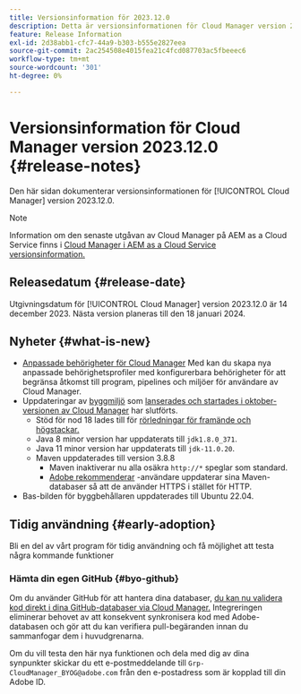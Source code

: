 ```yaml
---
title: Versionsinformation för 2023.12.0
description: Detta är versionsinformationen för Cloud Manager version 2023.12.0.
feature: Release Information
exl-id: 2d38abb1-cfc7-44a9-b303-b555e2827eea
source-git-commit: 2ac254508e4015fea21c4fcd087703ac5fbeeec6
workflow-type: tm+mt
source-wordcount: '301'
ht-degree: 0%

---
```



# Versionsinformation för Cloud Manager version 2023.12.0 {#release-notes}

Den här sidan dokumenterar versionsinformationen för [!UICONTROL Cloud Manager] version 2023.12.0.

>[!NOTE]
>
>Information om den senaste utgåvan av Cloud Manager på AEM as a Cloud Service finns i [Cloud Manager i AEM as a Cloud Service versionsinformation.](https://experienceleague.adobe.com/docs/experience-manager-cloud-service/content/implementing/using-cloud-manager/release-notes-cloud-manager/release-notes-cm-current.html)

## Releasedatum {#release-date}

Utgivningsdatum för [!UICONTROL Cloud Manager] version 2023.12.0 är 14 december 2023. Nästa version planeras till den 18 januari 2024.

## Nyheter {#what-is-new}

* [Anpassade behörigheter för Cloud Manager](/help/using/custom-permissions.md) Med kan du skapa nya anpassade behörighetsprofiler med konfigurerbara behörigheter för att begränsa åtkomst till program, pipelines och miljöer för användare av Cloud Manager.
* Uppdateringar av [byggmiljö](/help/getting-started/build-environment.md) som [lanserades och startades i oktober-versionen av Cloud Manager](/help/release-notes/2023/2023-10-0.md) har slutförts.
   * Stöd för nod 18 lades till för [rörledningar för framände och högstackar.](/help/overview/ci-cd-pipelines.md)
   * Java 8 minor version har uppdaterats till `jdk1.8.0_371`.
   * Java 11 minor version har uppdaterats till `jdk-11.0.20`.
   * Maven uppdaterades till version 3.8.8
      * Maven inaktiverar nu alla osäkra `http://*` speglar som standard.
      * [Adobe rekommenderar](/help/getting-started/build-environment.md#https-maven) -användare uppdaterar sina Maven-databaser så att de använder HTTPS i stället för HTTP.
* Bas-bilden för byggbehållaren uppdaterades till Ubuntu 22.04.

## Tidig användning {#early-adoption}

Bli en del av vårt program för tidig användning och få möjlighet att testa några kommande funktioner

### Hämta din egen GitHub {#byo-github}

Om du använder GitHub för att hantera dina databaser, [du kan nu validera kod direkt i dina GitHub-databaser via Cloud Manager.](/help/managing-code/byo-github.md) Integreringen eliminerar behovet av att konsekvent synkronisera kod med Adobe-databasen och gör att du kan verifiera pull-begäranden innan du sammanfogar dem i huvudgrenarna.

Om du vill testa den här nya funktionen och dela med dig av dina synpunkter skickar du ett e-postmeddelande till `Grp-CloudManager_BYOG@adobe.com` från den e-postadress som är kopplad till din Adobe ID.
